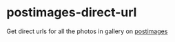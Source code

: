 # postimages-direct-url
Get direct urls for all the photos in gallery on [postimages](http://postimages.org/)
